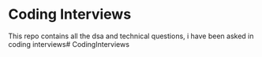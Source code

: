 # Coding Interviews

This repo contains all the dsa and technical questions,
i have been asked in coding interviews# CodingInterviews
